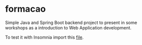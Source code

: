 # formacao

Simple Java and Spring Boot backend project to present in some workshops as a introduction to Web Application development.  

To test it with Insomnia import this [file](/formacao/demo/files/Insomnia-v1.json).
